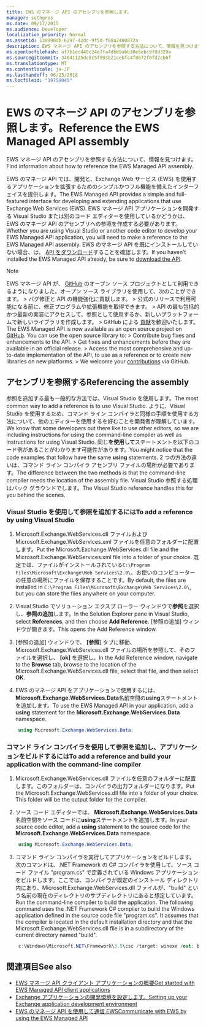```yaml
---
title: EWS のマネージ API のアセンブリを参照します。
manager: sethgros
ms.date: 09/17/2015
ms.audience: Developer
localization_priority: Normal
ms.assetid: 130990db-6297-42dc-9f5d-f68a2400872a
description: EWS マネージ API のアセンブリを参照する方法について、情報を見つけます。
ms.openlocfilehash: af7b1ec449c24e7fa4db89abb30e5ebc9f8d329e
ms.sourcegitcommit: 34041125dc8c5f993b21cebfc4f8b72f0fd2cb6f
ms.translationtype: MT
ms.contentlocale: ja-JP
ms.lasthandoff: 06/25/2018
ms.locfileid: "19759045"
---
```

# <a name="reference-the-ews-managed-api-assembly"></a><span data-ttu-id="1f89a-103">EWS のマネージ API のアセンブリを参照します。</span><span class="sxs-lookup"><span data-stu-id="1f89a-103">Reference the EWS Managed API assembly</span></span>

<span data-ttu-id="1f89a-104">EWS マネージ API のアセンブリを参照する方法について、情報を見つけます。</span><span class="sxs-lookup"><span data-stu-id="1f89a-104">Find information about how to reference the EWS Managed API assembly.</span></span>
  
<span data-ttu-id="1f89a-105">EWS のマネージ API では、開発と、Exchange Web サービス (EWS) を使用するアプリケーションを拡張するためのシンプルかつフル機能を備えたインターフェイスを提供します。</span><span class="sxs-lookup"><span data-stu-id="1f89a-105">The EWS Managed API provides a simple and full-featured interface for developing and extending applications that use Exchange Web Services (EWS).</span></span> <span data-ttu-id="1f89a-106">EWS マネージ API アプリケーションを開発する Visual Studio または別のコード エディターを使用しているかどうかは、EWS のマネージ API のアセンブリへの参照を作成する必要があります。</span><span class="sxs-lookup"><span data-stu-id="1f89a-106">Whether you are using Visual Studio or another code editor to develop your EWS Managed API application, you will need to make a reference to the EWS Managed API assembly.</span></span> <span data-ttu-id="1f89a-107">EWS のマネージ API を既にインストールしていない場合、は、 [API をダウンロード](http://aka.ms/ews-managed-api-readme)することを確認します。</span><span class="sxs-lookup"><span data-stu-id="1f89a-107">If you haven't installed the EWS Managed API already, be sure to [download the API](http://aka.ms/ews-managed-api-readme).</span></span>
  
> [!NOTE]
>  <span data-ttu-id="1f89a-p102"> EWS マネージ API が、 [GitHub](https://github.com/officedev/ews-managed-api) のオープン ソース プロジェクトとして利用できるようになりました。オープン ソース ライブラリを使用して、次のことができます。 >  バグ修正と API の機能強化に貢献します。 >  公式のリリースで利用可能になる前に、修正プログラムや拡張機能を取得できます。 >  API の最も包括的かつ最新の実装にアクセスして、参照として使用するか、新しいプラットフォームで新しいライブラリを作成します。 >  GitHub による [貢献](https://github.com/OfficeDev/ews-managed-api/blob/master/CONTRIBUTING.md)を歓迎いたします。</span><span class="sxs-lookup"><span data-stu-id="1f89a-p102">The EWS Managed API is now available as an open source project on [GitHub](https://github.com/officedev/ews-managed-api). You can use the open source library to: >  Contribute bug fixes and enhancements to the API. >  Get fixes and enhancements before they are available in an official release. >  Access the most comprehensive and up-to-date implementation of the API, to use as a reference or to create new libraries on new platforms. >  We welcome your [contributions](https://github.com/OfficeDev/ews-managed-api/blob/master/CONTRIBUTING.md) via GitHub.</span></span> 
  
## <a name="referencing-the-assembly"></a><span data-ttu-id="1f89a-113">アセンブリを参照する</span><span class="sxs-lookup"><span data-stu-id="1f89a-113">Referencing the assembly</span></span>

<span data-ttu-id="1f89a-114">参照を追加する最も一般的な方法では、Visual Studio を使用します。</span><span class="sxs-lookup"><span data-stu-id="1f89a-114">The most common way to add a reference is to use Visual Studio.</span></span> <span data-ttu-id="1f89a-115">ように、Visual Studio を使用するため、コマンド ライン コンパイラと同様の手順を使用する方法について、他のエディターを使用するを好むことを開発者が理解しています。</span><span class="sxs-lookup"><span data-stu-id="1f89a-115">We know that some developers out there like to use other editors, so we are including instructions for using the command-line compiler as well as instructions for using Visual Studio.</span></span> <span data-ttu-id="1f89a-116">同じ**を使用して**ステートメントを以下のコード例があることがわかります可能性があります。</span><span class="sxs-lookup"><span data-stu-id="1f89a-116">You might notice that the code examples that follow have the same **using** statements.</span></span> <span data-ttu-id="1f89a-117">2 つの方法の違いは、コマンド ライン コンパイラ アセンブリ ファイルの場所が必要であります。</span><span class="sxs-lookup"><span data-stu-id="1f89a-117">The difference between the two methods is that the command-line compiler needs the location of the assembly file.</span></span> <span data-ttu-id="1f89a-118">Visual Studio 参照する処理はバック グラウンドでします。</span><span class="sxs-lookup"><span data-stu-id="1f89a-118">The Visual Studio reference handles this for you behind the scenes.</span></span> 
  
### <a name="to-add-a-reference-by-using-visual-studio"></a><span data-ttu-id="1f89a-119">Visual Studio を使用して参照を追加するには</span><span class="sxs-lookup"><span data-stu-id="1f89a-119">To add a reference by using Visual Studio</span></span>

1. <span data-ttu-id="1f89a-120">Microsoft.Exchange.WebServices.dll ファイルおよび Microsoft.Exchange.WebServices.xml ファイルを任意のフォルダーに配置します。</span><span class="sxs-lookup"><span data-stu-id="1f89a-120">Put the Microsoft.Exchange.WebServices.dll file and the Microsoft.Exchange.WebServices.xml file into a folder of your choice.</span></span> <span data-ttu-id="1f89a-121">既定では、ファイルがインストールされている`C:\Program Files\Microsoft\Exchange\Web Services\2.0\`、お使いのコンピューターの任意の場所にファイルを保存することです。</span><span class="sxs-lookup"><span data-stu-id="1f89a-121">By default, the files are installed in  `C:\Program Files\Microsoft\Exchange\Web Services\2.0\`, but you can store the files anywhere on your computer.</span></span>
    
2. <span data-ttu-id="1f89a-122">Visual Studio でソリューション エクスプ ローラー ウィンドウで**参照**を選択し、**参照の追加**します。</span><span class="sxs-lookup"><span data-stu-id="1f89a-122">In the Solution Explorer pane in Visual Studio, select **References**, and then choose **Add Reference**.</span></span> <span data-ttu-id="1f89a-123">[参照の追加] ウィンドウが開きます。</span><span class="sxs-lookup"><span data-stu-id="1f89a-123">This opens the Add Reference window.</span></span>
    
3. <span data-ttu-id="1f89a-124">[参照の追加] ウィンドウで、 **[参照**] タブに移動、Microsoft.Exchange.WebServices.dll ファイルの場所を参照して、そのファイルを選択し、 **[ok]** を選択し。</span><span class="sxs-lookup"><span data-stu-id="1f89a-124">In the Add Reference window, navigate to the **Browse** tab, browse to the location of the Microsoft.Exchange.WebServices.dll file, select that file, and then select **OK**.</span></span> 
    
4. <span data-ttu-id="1f89a-125">EWS のマネージ API をアプリケーションで使用するには、 **Microsoft.Exchange.WebServices.Data**名前空間の**using**ステートメントを追加します。</span><span class="sxs-lookup"><span data-stu-id="1f89a-125">To use the EWS Managed API in your application, add a **using** statement for the **Microsoft.Exchange.WebServices.Data** namespace.</span></span> 
    
   ```cs
    using Microsoft.Exchange.WebServices.Data;
   ```

### <a name="to-add-a-reference-and-build-your-application-with-the-command-line-compiler"></a><span data-ttu-id="1f89a-126">コマンド ライン コンパイラを使用して参照を追加し、アプリケーションをビルドするには</span><span class="sxs-lookup"><span data-stu-id="1f89a-126">To add a reference and build your application with the command-line compiler</span></span>

1. <span data-ttu-id="1f89a-p106">Microsoft.Exchange.WebServices.dll ファイルを任意のフォルダーに配置します。このフォルダーは、コンパイラの出力フォルダーになります。</span><span class="sxs-lookup"><span data-stu-id="1f89a-p106">Put the Microsoft.Exchange.WebServices.dll file into a folder of your choice. This folder will be the output folder for the compiler.</span></span>
    
2. <span data-ttu-id="1f89a-129">ソース コード エディターでは、 **Microsoft.Exchange.WebServices.Data**名前空間をソース コードに**using**ステートメントを追加します。</span><span class="sxs-lookup"><span data-stu-id="1f89a-129">In your source code editor, add a **using** statement to the source code for the **Microsoft.Exchange.WebServices.Data** namespace.</span></span> 
    
   ```cs
    using Microsoft.Exchange.WebServices.Data;
   ```

3. <span data-ttu-id="1f89a-p107">コマンド ライン コンパイラを実行してアプリケーションをビルドします。次のコマンドは、.NET Framework の C# コンパイラを使用して、ソース コード ファイル "program.cs" で定義されている Windows アプリケーションをビルドします。ここでは、コンパイラが既定のインストール ディレクトリ内にあり、Microsoft.Exchange.WebServices.dll ファイルが、"build" という名前の現在のディレクトリのサブディレクトリにあると想定しています。</span><span class="sxs-lookup"><span data-stu-id="1f89a-p107">Run the command-line compiler to build the application. The following command uses the .NET Framework C# compiler to build the Windows application defined in the source code file "program.cs". It assumes that the compiler is located in the default installation directory and that the Microsoft.Exchange.WebServices.dll file is in a subdirectory of the current directory named "build".</span></span>
    
   ```cs
    c:\Windows\Microsoft.NET\Framework\3.5\csc /target: winexe /out: build\testApplication /reference: build\Microsoft.Exchange.WebServices.dll program.cs
   ```

## <a name="see-also"></a><span data-ttu-id="1f89a-133">関連項目</span><span class="sxs-lookup"><span data-stu-id="1f89a-133">See also</span></span>

- [<span data-ttu-id="1f89a-134">EWS マネージ API クライアント アプリケーションの概要</span><span class="sxs-lookup"><span data-stu-id="1f89a-134">Get started with EWS Managed API client applications</span></span>](get-started-with-ews-managed-api-client-applications.md)    
- [<span data-ttu-id="1f89a-135">Exchange アプリケーションの開発環境を設定します。</span><span class="sxs-lookup"><span data-stu-id="1f89a-135">Setting up your Exchange application development environment</span></span>](setting-up-your-exchange-application-development-environment.md)   
- [<span data-ttu-id="1f89a-136">EWS のマネージ API を使用して通信 EWS</span><span class="sxs-lookup"><span data-stu-id="1f89a-136">Communicate with EWS by using the EWS Managed API</span></span>](how-to-communicate-with-ews-by-using-the-ews-managed-api.md)
    

